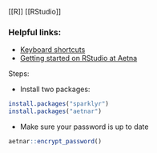 [[R]]
[[RStudio]]

### Helpful links:
* [Keyboard shortcuts](https://support.rstudio.com/hc/en-us/articles/200711853-Keyboard-Shortcuts-in-the-RStudio-IDE)
* [Getting started on RStudio at Aetna](https://github.aetna.com/analytics-org/abc-tech-repo/blob/719152aa9a3ae2563eddfa9db85baaaaa90a9489/programming/r/odbc.md)

Steps:
* Install two packages:
```R
install.packages("sparklyr")
install.packages("aetnar")
```
* Make sure your password is up to date
```R
aetnar::encrypt_password()
```

